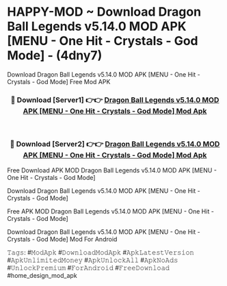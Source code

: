 # HAPPY-MOD ~ Download Dragon Ball Legends v5.14.0 MOD APK [MENU - One Hit - Crystals - God Mode] - (4dny7)
Download Dragon Ball Legends v5.14.0 MOD APK [MENU - One Hit - Crystals - God Mode] Free Mod APK

<div align="center">
<h3>🔴 Download [Server1] 👉👉 <a href="https://apk-comot.site?title=Dragon_Ball_Legends_v5.14.0_MOD_APK_[MENU_-_One_Hit_-_Crystals_-_God_Mode]">Dragon Ball Legends v5.14.0 MOD APK [MENU - One Hit - Crystals - God Mode] Mod Apk</a></h3><br>

<h3>🔴 Download [Server2] 👉👉 <a href="https://apk-comot.site?title=Dragon_Ball_Legends_v5.14.0_MOD_APK_[MENU_-_One_Hit_-_Crystals_-_God_Mode]">Dragon Ball Legends v5.14.0 MOD APK [MENU - One Hit - Crystals - God Mode] Mod Apk</a></h3>
</div>


Free Download APK MOD Dragon Ball Legends v5.14.0 MOD APK [MENU - One Hit - Crystals - God Mode]

Download Dragon Ball Legends v5.14.0 MOD APK [MENU - One Hit - Crystals - God Mode] 

Free APK MOD Dragon Ball Legends v5.14.0 MOD APK [MENU - One Hit - Crystals - God Mode] 

Download Dragon Ball Legends v5.14.0 MOD APK [MENU - One Hit - Crystals - God Mode] Mod For Android

𝚃𝚊𝚐𝚜: #𝙼𝚘𝚍𝙰𝚙𝚔 #𝙳𝚘𝚠𝚗𝚕𝚘𝚊𝚍𝙼𝚘𝚍𝙰𝚙𝚔 #𝙰𝚙𝚔𝙻𝚊𝚝𝚎𝚜𝚝𝚅𝚎𝚛𝚜𝚒𝚘𝚗 #𝙰𝚙𝚔𝚄𝚗𝚕𝚒𝚖𝚒𝚝𝚎𝚍𝙼𝚘𝚗𝚎𝚢 #𝙰𝚙𝚔𝚄𝚗𝚕𝚘𝚌𝚔𝙰𝚕𝚕 #𝙰𝚙𝚔𝙽𝚘𝙰𝚍𝚜 #𝚄𝚗𝚕𝚘𝚌𝚔𝙿𝚛𝚎𝚖𝚒𝚞𝚖 #𝙵𝚘𝚛𝙰𝚗𝚍𝚛𝚘𝚒𝚍 #𝙵𝚛𝚎𝚎𝙳𝚘𝚠𝚗𝚕𝚘𝚊𝚍 #home_design_mod_apk